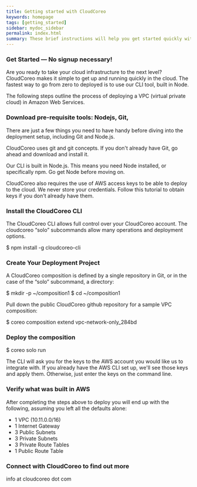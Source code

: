 ```yaml
---
title: Getting started with CloudCoreo
keywords: homepage
tags: [getting_started]
sidebar: mydoc_sidebar
permalink: index.html
summary: These brief instructions will help you get started quickly with CloudCoreo.
---
```


### Get Started — No signup necessary!  

Are you ready to take your cloud infrastructure to the next level? CloudCoreo makes it simple to get up and running quickly in the cloud. The fastest way to go from zero to deployed is to use our CLI tool, built in Node.

The following steps outline the process of deploying a VPC (virtual private cloud) in Amazon Web Services. 

### Download pre-requisite tools: Nodejs, Git,
There are just a few things you need to have handy before diving into the deployment setup, including Git and Node.js.

CloudCoreo uses git and git concepts.
If you don't already have Git, go ahead and download and install it.

Our CLI is built in Node.js. This means you need Node installed, or specifically npm. 
Go get Node before moving on.

CloudCoreo also requires the use of AWS access keys to be able to deploy to the cloud. We never store your credentials. Follow this tutorial to obtain keys if you don't already have them.


### Install the CloudCoreo CLI
The CloudCoreo CLI allows full control over your CloudCoreo account. The cloudcoreo “solo” subcommands allow many operations and deployment options.

$ npm install -g cloudcoreo-cli

### Create Your Deployment Project
A CloudCoreo composition is defined by a single repository in Git, or in the case of the “solo” subcommand, a directory:

$ mkdir -p ~/composition1 
$ cd ~/composition1

Pull down the public CloudCoreo github repository for a sample VPC composition:

$ coreo composition extend vpc-network-only_284bd

### Deploy the composition
$ coreo solo run

The CLI will ask you for the keys to the AWS account you would like us to integrate with. If you already have the AWS CLI set up, we'll see those keys and apply them. Otherwise, just enter the keys on the command line. 

### Verify what was built in AWS
After completing the steps above to deploy you will end up with the following, assuming you left all the defaults alone:
* 1 VPC (10.11.0.0/16)
* 1 Internet Gateway
* 3 Public Subnets
* 3 Private Subnets
* 3 Private Route Tables
* 1 Public Route Table

### Connect with CloudCoreo to find out more
info at cloudcoreo dot com

